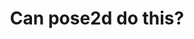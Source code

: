 ---
title: 'Can pose2d do this?'
redirect_to:
  - 'https://discuss.pencil2d.org/t/can-pose2d-do-this/1366'
---